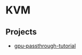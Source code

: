 # KVM

## Projects

- [gpu-passthrough-tutorial](https://github.com/bryansteiner/gpu-passthrough-tutorial)